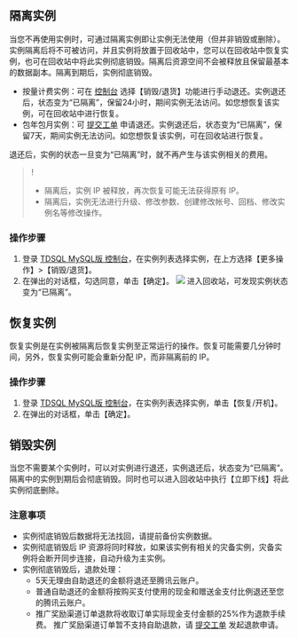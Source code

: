 ## 隔离实例
当您不再使用实例时，可通过隔离实例即让实例无法使用（但并非销毁或删除）。实例隔离后将不可被访问，并且实例将放置于回收站中，您可以在回收站中恢复实例，也可在回收站中将此实例彻底销毁。隔离后资源空间不会被释放且保留最基本的数据副本。隔离到期后，实例彻底销毁。

- 按量计费实例：可在 [控制台](https://console.cloud.tencent.com/mariadb/instance/index) 选择【销毁/退货】功能进行手动退还。实例退还后，状态变为“已隔离”，保留24小时，期间实例无法访问。如您想恢复该实例，可在回收站中进行恢复。
- 包年包月实例：可 [提交工单](https://console.cloud.tencent.com/workorder/category) 申请退还。实例退还后，状态变为“已隔离”，保留7天，期间实例无法访问。如您想恢复该实例，可在回收站进行恢复。

退还后，实例的状态一旦变为“已隔离”时，就不再产生与该实例相关的费用。

>!
>- 隔离后，实例 IP 被释放，再次恢复可能无法获得原有 IP。
>- 隔离后，实例无法进行升级、修改参数、创建修改帐号、回档、修改实例名等修改操作。

### 操作步骤
1. 登录 [TDSQL MySQL版 控制台](https://console.cloud.tencent.com/tdsqld)，在实例列表选择实例，在上方选择【更多操作】>【销毁/退货】。
2. 在弹出的对话框，勾选同意，单击【确定】。
![](https://main.qcloudimg.com/raw/05da45291b05603314eebb449f7f4ed9.png)
进入回收站，可发现实例状态变为“已隔离”。

## 恢复实例
恢复实例是在实例被隔离后恢复实例至正常运行的操作。恢复可能需要几分钟时间，另外，恢复实例可能会重新分配 IP，而非隔离前的 IP。

### 操作步骤
1. 登录 [TDSQL MySQL版 控制台](https://console.cloud.tencent.com/tdsqld)，在实例列表选择实例，单击【恢复/开机】。
2. 在弹出的对话框，单击【确定】。

## 销毁实例
当您不需要某个实例时，可以对实例进行退还，实例退还后，状态变为“已隔离”。隔离中的实例到期后会彻底销毁。同时也可以进入回收站中执行【立即下线】将此实例彻底删除。

### 注意事项
- 实例彻底销毁后数据将无法找回，请提前备份实例数据。
- 实例彻底销毁后 IP 资源将同时释放，如果该实例有相关的灾备实例，灾备实例将会断开同步连接，自动升级为主实例。
- 实例彻底销毁后，退款处理：
  - 5天无理由自助退还的金额将退还至腾讯云账户。
  - 普通自助退还的金额将按购买支付使用的现金和赠送金支付比例退还至您的腾讯云账户。
  - 推广奖励渠道订单退款将收取订单实际现金支付金额的25%作为退款手续费。 推广奖励渠道订单暂不支持自助退款，请 [提交工单](https://console.cloud.tencent.com/workorder/category) 发起退款申请。


